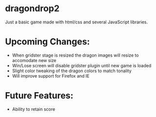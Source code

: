 # dragondrop2


Just a basic game made with html/css and several JavaScript libraries.


Upcoming Changes:
==================
* When gridster stage is resized the dragon images will resize to accomodate new size
* Win/Lose screen will disable gridster plugin until new game is loaded
* Slight color tweaking of the dragon colors to match tonality
* Will improve support for Firefox and IE


Future Features:
================
* Ability to retain score
